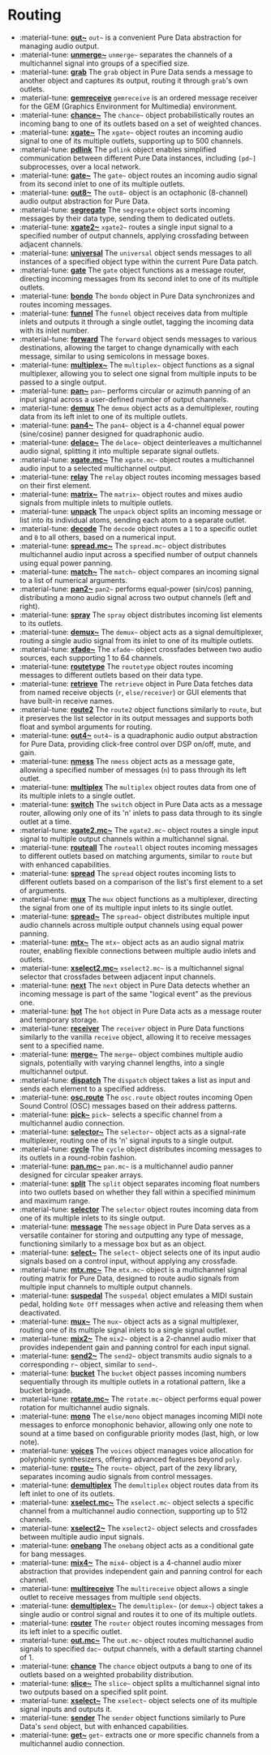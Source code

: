 # Routing

<div class="grid cards" markdown>

- :material-tune: [__out~__](out~.md) `out~` is a convenient Pure Data abstraction for managing audio output.
- :material-tune: [__unmerge~__](unmerge~.md) `unmerge~` separates the channels of a multichannel signal into groups of a specified size.
- :material-tune: [__grab__](grab.md) The `grab` object in Pure Data sends a message to another object and captures its output, routing it through `grab`'s own outlets.
- :material-tune: [__gemreceive__](gemreceive.md) `gemreceive` is an ordered message receiver for the GEM (Graphics Environment for Multimedia) environment.
- :material-tune: [__chance~__](chance~.md) The `chance~` object probabilistically routes an incoming bang to one of its outlets based on a set of weighted chances.
- :material-tune: [__xgate~__](xgate~.md) The `xgate~` object routes an incoming audio signal to one of its multiple outlets, supporting up to 500 channels.
- :material-tune: [__pdlink__](pdlink.md) The `pdlink` object enables simplified communication between different Pure Data instances, including `[pd~]` subprocesses, over a local network.
- :material-tune: [__gate~__](gate~.md) The `gate~` object routes an incoming audio signal from its second inlet to one of its multiple outlets.
- :material-tune: [__out8~__](out8~.md) The `out8~` object is an octaphonic (8-channel) audio output abstraction for Pure Data.
- :material-tune: [__segregate__](segregate.md) The `segregate` object sorts incoming messages by their data type, sending them to dedicated outlets.
- :material-tune: [__xgate2~__](xgate2~.md) `xgate2~` routes a single input signal to a specified number of output channels, applying crossfading between adjacent channels.
- :material-tune: [__universal__](universal.md) The `universal` object sends messages to all instances of a specified object type within the current Pure Data patch.
- :material-tune: [__gate__](gate.md) The `gate` object functions as a message router, directing incoming messages from its second inlet to one of its multiple outlets.
- :material-tune: [__bondo__](bondo.md) The `bondo` object in Pure Data synchronizes and routes incoming messages.
- :material-tune: [__funnel__](funnel.md) The `funnel` object receives data from multiple inlets and outputs it through a single outlet, tagging the incoming data with its inlet number.
- :material-tune: [__forward__](forward.md) The `forward` object sends messages to various destinations, allowing the target to change dynamically with each message, similar to using semicolons in message boxes.
- :material-tune: [__multiplex~__](multiplex~.md) The `multiplex~` object functions as a signal multiplexer, allowing you to select one signal from multiple inputs to be passed to a single output.
- :material-tune: [__pan~__](pan~.md) `pan~` performs circular or azimuth panning of an input signal across a user-defined number of output channels.
- :material-tune: [__demux__](demux.md) The `demux` object acts as a demultiplexer, routing data from its left inlet to one of its multiple outlets.
- :material-tune: [__pan4~__](pan4~.md) The `pan4~` object is a 4-channel equal power (sine/cosine) panner designed for quadraphonic audio.
- :material-tune: [__delace~__](delace~.md) The `delace~` object deinterleaves a multichannel audio signal, splitting it into multiple separate signal outlets.
- :material-tune: [__xgate.mc~__](xgate.mc~.md) The `xgate.mc~` object routes a multichannel audio input to a selected multichannel output.
- :material-tune: [__relay__](relay.md) The `relay` object routes incoming messages based on their first element.
- :material-tune: [__matrix~__](matrix~.md) The `matrix~` object routes and mixes audio signals from multiple inlets to multiple outlets.
- :material-tune: [__unpack__](unpack.md) The `unpack` object splits an incoming message or list into its individual atoms, sending each atom to a separate outlet.
- :material-tune: [__decode__](decode.md) The `decode` object routes a `1` to a specific outlet and `0` to all others, based on a numerical input.
- :material-tune: [__spread.mc~__](spread.mc~.md) The `spread.mc~` object distributes multichannel audio input across a specified number of output channels using equal power panning.
- :material-tune: [__match~__](match~.md) The `match~` object compares an incoming signal to a list of numerical arguments.
- :material-tune: [__pan2~__](pan2~.md) `pan2~` performs equal-power (sin/cos) panning, distributing a mono audio signal across two output channels (left and right).
- :material-tune: [__spray__](spray.md) The `spray` object distributes incoming list elements to its outlets.
- :material-tune: [__demux~__](demux~.md) The `demux~` object acts as a signal demultiplexer, routing a single audio signal from its inlet to one of its multiple outlets.
- :material-tune: [__xfade~__](xfade~.md) The `xfade~` object crossfades between two audio sources, each supporting 1 to 64 channels.
- :material-tune: [__routetype__](routetype.md) The `routetype` object routes incoming messages to different outlets based on their data type.
- :material-tune: [__retrieve__](retrieve.md) The `retrieve` object in Pure Data fetches data from named receive objects (`r`, `else/receiver`) or GUI elements that have built-in receive names.
- :material-tune: [__route2__](route2.md) The `route2` object functions similarly to `route`, but it preserves the list selector in its output messages and supports both float and symbol arguments for routing.
- :material-tune: [__out4~__](out4~.md) `out4~` is a quadraphonic audio output abstraction for Pure Data, providing click-free control over DSP on/off, mute, and gain.
- :material-tune: [__nmess__](nmess.md) The `nmess` object acts as a message gate, allowing a specified number of messages (`n`) to pass through its left outlet.
- :material-tune: [__multiplex__](multiplex.md) The `multiplex` object routes data from one of its multiple inlets to a single outlet.
- :material-tune: [__switch__](switch.md) The `switch` object in Pure Data acts as a message router, allowing only one of its 'n' inlets to pass data through to its single outlet at a time.
- :material-tune: [__xgate2.mc~__](xgate2.mc~.md) The `xgate2.mc~` object routes a single input signal to multiple output channels within a multichannel signal.
- :material-tune: [__routeall__](routeall.md) The `routeall` object routes incoming messages to different outlets based on matching arguments, similar to `route` but with enhanced capabilities.
- :material-tune: [__spread__](spread.md) The `spread` object routes incoming lists to different outlets based on a comparison of the list's first element to a set of arguments.
- :material-tune: [__mux__](mux.md) The `mux` object functions as a multiplexer, directing the signal from one of its multiple input inlets to its single outlet.
- :material-tune: [__spread~__](spread~.md) The `spread~` object distributes multiple input audio channels across multiple output channels using equal power panning.
- :material-tune: [__mtx~__](mtx~.md) The `mtx~` object acts as an audio signal matrix router, enabling flexible connections between multiple audio inlets and outlets.
- :material-tune: [__xselect2.mc~__](xselect2.mc~.md) `xselect2.mc~` is a multichannel signal selector that crossfades between adjacent input channels.
- :material-tune: [__next__](next.md) The `next` object in Pure Data detects whether an incoming message is part of the same "logical event" as the previous one.
- :material-tune: [__hot__](hot.md) The `hot` object in Pure Data acts as a message router and temporary storage.
- :material-tune: [__receiver__](receiver.md) The `receiver` object in Pure Data functions similarly to the vanilla `receive` object, allowing it to receive messages sent to a specified name.
- :material-tune: [__merge~__](merge~.md) The `merge~` object combines multiple audio signals, potentially with varying channel lengths, into a single multichannel output.
- :material-tune: [__dispatch__](dispatch.md) The `dispatch` object takes a list as input and sends each element to a specified address.
- :material-tune: [__osc.route__](osc.route.md) The `osc.route` object routes incoming Open Sound Control (OSC) messages based on their address patterns.
- :material-tune: [__pick~__](pick~.md) `pick~` selects a specific channel from a multichannel audio connection.
- :material-tune: [__selector~__](selector~.md) The `selector~` object acts as a signal-rate multiplexer, routing one of its 'n' signal inputs to a single output.
- :material-tune: [__cycle__](cycle.md) The `cycle` object distributes incoming messages to its outlets in a round-robin fashion.
- :material-tune: [__pan.mc~__](pan.mc~.md) `pan.mc~` is a multichannel audio panner designed for circular speaker arrays.
- :material-tune: [__split__](split.md) The `split` object separates incoming float numbers into two outlets based on whether they fall within a specified minimum and maximum range.
- :material-tune: [__selector__](selector.md) The `selector` object routes incoming data from one of its multiple inlets to its single output.
- :material-tune: [__message__](message.md) The `message` object in Pure Data serves as a versatile container for storing and outputting any type of message, functioning similarly to a message box but as an object.
- :material-tune: [__select~__](select~.md) The `select~` object selects one of its input audio signals based on a control input, without applying any crossfade.
- :material-tune: [__mtx.mc~__](mtx.mc~.md) The `mtx.mc~` object is a multichannel signal routing matrix for Pure Data, designed to route audio signals from multiple input channels to multiple output channels.
- :material-tune: [__suspedal__](suspedal.md) The `suspedal` object emulates a MIDI sustain pedal, holding `Note Off` messages when active and releasing them when deactivated.
- :material-tune: [__mux~__](mux~.md) The `mux~` object acts as a signal multiplexer, routing one of its multiple signal inlets to a single signal outlet.
- :material-tune: [__mix2~__](mix2~.md) The `mix2~` object is a 2-channel audio mixer that provides independent gain and panning control for each input signal.
- :material-tune: [__send2~__](send2~.md) The `send2~` object transmits audio signals to a corresponding `r~` object, similar to `send~`.
- :material-tune: [__bucket__](bucket.md) The `bucket` object passes incoming numbers sequentially through its multiple outlets in a rotational pattern, like a bucket brigade.
- :material-tune: [__rotate.mc~__](rotate.mc~.md) The `rotate.mc~` object performs equal power rotation for multichannel audio signals.
- :material-tune: [__mono__](mono.md) The `else/mono` object manages incoming MIDI note messages to enforce monophonic behavior, allowing only one note to sound at a time based on configurable priority modes (last, high, or low note).
- :material-tune: [__voices__](voices.md) The `voices` object manages voice allocation for polyphonic synthesizers, offering advanced features beyond `poly`.
- :material-tune: [__route~__](route~.md) The `route~` object, part of the zexy library, separates incoming audio signals from control messages.
- :material-tune: [__demultiplex__](demultiplex.md) The `demultiplex` object routes data from its left inlet to one of its outlets.
- :material-tune: [__xselect.mc~__](xselect.mc~.md) The `xselect.mc~` object selects a specific channel from a multichannel audio connection, supporting up to 512 channels.
- :material-tune: [__xselect2~__](xselect2~.md) The `xselect2~` object selects and crossfades between multiple audio input signals.
- :material-tune: [__onebang__](onebang.md) The `onebang` object acts as a conditional gate for bang messages.
- :material-tune: [__mix4~__](mix4~.md) The `mix4~` object is a 4-channel audio mixer abstraction that provides independent gain and panning control for each channel.
- :material-tune: [__multireceive__](multireceive.md) The `multireceive` object allows a single outlet to receive messages from multiple `send` objects.
- :material-tune: [__demultiplex~__](demultiplex~.md) The `demultiplex~` (or `demux~`) object takes a single audio or control signal and routes it to one of its multiple outlets.
- :material-tune: [__router__](router.md) The `router` object routes incoming messages from its left inlet to a specific outlet.
- :material-tune: [__out.mc~__](out.mc~.md) The `out.mc~` object routes multichannel audio signals to specified `dac~` output channels, with a default starting channel of 1.
- :material-tune: [__chance__](chance.md) The `chance` object outputs a bang to one of its outlets based on a weighted probability distribution.
- :material-tune: [__slice~__](slice~.md) The `slice~` object splits a multichannel signal into two outputs based on a specified split point.
- :material-tune: [__xselect~__](xselect~.md) The `xselect~` object selects one of its multiple signal inputs and outputs it.
- :material-tune: [__sender__](sender.md) The `sender` object functions similarly to Pure Data's `send` object, but with enhanced capabilities.
- :material-tune: [__get~__](get~.md) `get~` extracts one or more specific channels from a multichannel audio connection.

</div>